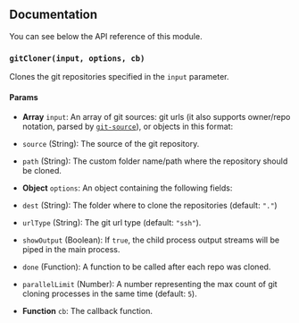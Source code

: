 ## Documentation

You can see below the API reference of this module.

### `gitCloner(input, options, cb)`
Clones the git repositories specified in the `input` parameter.

#### Params
- **Array** `input`: An array of git sources: git urls (it also supports owner/repo notation, parsed by
[`git-source`](https://github.com/IonicaBizau/git-source)),
or objects in this format:

 - `source` (String): The source of the git repository.
 - `path` (String): The custom folder name/path where the repository
   should be cloned.
- **Object** `options`: An object containing the following fields:
 - `dest` (String): The folder where to clone the repositories (default: `"."`)
 - `urlType` (String): The git url type (default: `"ssh"`).
 - `showOutput` (Boolean): If `true`, the child process output streams will
   be piped in the main process.
 - `done` (Function): A function to be called after each repo was cloned.
 - `parallelLimit` (Number): A number representing the max count of git
   cloning processes in the same time (default: `5`).
- **Function** `cb`: The callback function.

